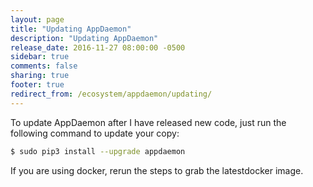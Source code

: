```yaml
---
layout: page
title: "Updating AppDaemon"
description: "Updating AppDaemon"
release_date: 2016-11-27 08:00:00 -0500
sidebar: true
comments: false
sharing: true
footer: true
redirect_from: /ecosystem/appdaemon/updating/
---
```


To update AppDaemon after I have released new code, just run the following command to update your copy:

```bash
$ sudo pip3 install --upgrade appdaemon
```

If you are using docker, rerun the steps to grab the latestdocker image.
